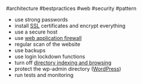 #architecture #bestpractices #web #security #pattern 

- use strong passwords
- install [SSL](/SSL) certificates and encrypt everything
- use a secure host
- use [web application firewall](/architecture/patterns/security/web%20application%20firewall.md)
- regular scan of the website
- use backups
- use login lockdown functions
- turn off [directory indexing and browsing](/directory%20indexing%20and%20browsing)
- protect the wp-admin directory ([WordPress](/WordPress))
- run tests and monitoring